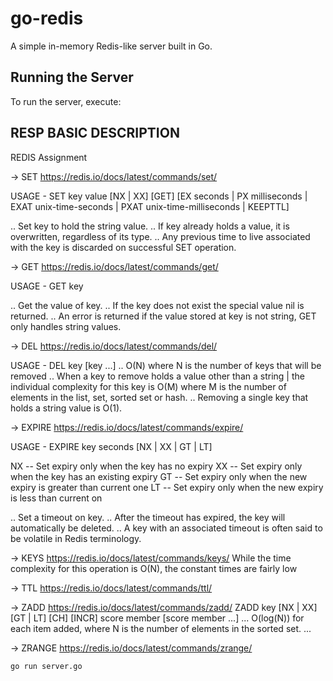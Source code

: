 # go-redis

A simple in-memory Redis-like server built in Go.

## Running the Server

To run the server, execute:

## RESP BASIC DESCRIPTION


REDIS Assignment



-> SET
https://redis.io/docs/latest/commands/set/

USAGE -
SET key value [NX | XX] [GET] [EX seconds | PX milliseconds | EXAT unix-time-seconds | PXAT unix-time-milliseconds | KEEPTTL]

.. Set key to hold the string value.
.. If key already holds a value, it is overwritten, regardless of its type.
.. Any previous time to live associated with the key is discarded on successful SET operation.


-> GET
https://redis.io/docs/latest/commands/get/

USAGE -
GET key

.. Get the value of key.
.. If the key does not exist the special value nil is returned.
.. An error is returned if the value stored at key is not string, GET only handles string values.

-> DEL
https://redis.io/docs/latest/commands/del/

USAGE -
DEL key [key ...]
.. O(N) where N is the number of keys that will be removed
.. When a key to remove holds a value other than a string | the individual complexity for this key is O(M) where M is the number of elements in the list, set, sorted set or hash.
.. Removing a single key that holds a string value is O(1).

-> EXPIRE
https://redis.io/docs/latest/commands/expire/

USAGE -
EXPIRE key seconds [NX | XX | GT | LT]

NX -- Set expiry only when the key has no expiry
XX -- Set expiry only when the key has an existing expiry
GT -- Set expiry only when the new expiry is greater than current one
LT -- Set expiry only when the new expiry is less than current on

.. Set a timeout on key.
.. After the timeout has expired, the key will automatically be deleted.
.. A key with an associated timeout is often said to be volatile in Redis terminology.

-> KEYS
https://redis.io/docs/latest/commands/keys/
While the time complexity for this operation is O(N), the constant times are fairly low


-> TTL
https://redis.io/docs/latest/commands/ttl/


-> ZADD
https://redis.io/docs/latest/commands/zadd/
ZADD key [NX | XX] [GT | LT] [CH] [INCR] score member [score member ...]
... O(log(N)) for each item added, where N is the number of elements in the sorted set.
...

-> ZRANGE
https://redis.io/docs/latest/commands/zrange/



```bash
go run server.go



